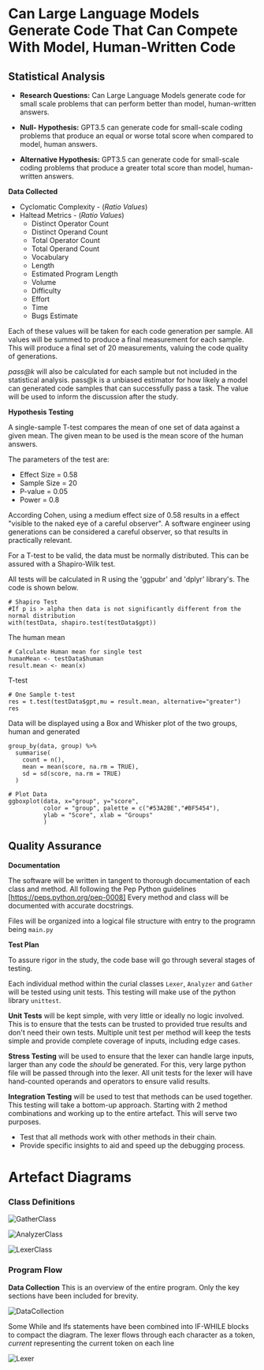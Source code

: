 # Can Large Language Models Generate Code That Can Compete With Model, Human-Written Code

## Statistical Analysis

- **Research Questions:** Can Large Language Models generate code for small scale problems that can perform better than model, human-written answers.

- **Null- Hypothesis:** GPT3.5 can generate code for small-scale coding problems that produce an equal or worse total score when compared to model, human answers.

- **Alternative Hypothesis:** GPT3.5 can generate code for small-scale coding problems that produce a greater total score than model, human-written answers.


**Data Collected** 
- Cyclomatic Complexity - (*Ratio Values*)
- Haltead Metrics - (*Ratio Values*)
  - Distinct Operator Count
  - Distinct Operand Count
  - Total Operator Count
  - Total Operand Count
  - Vocabulary
  - Length
  - Estimated Program Length
  - Volume
  - Difficulty
  - Effort
  - Time
  - Bugs Estimate

Each of these values will be taken for each code generation per sample. All values will be summed to produce a final measurement for each sample. This will produce a final set of 20 measurements, valuing the code quality of generations. 

*pass@k* will also be calculated for each sample but not included in the statistical analysis. pass@k is a unbiased estimator for how likely a model can generated code samples that can successfully pass a task. The value will be used to inform the discussion after the study.

**Hypothesis Testing**

A single-sample T-test compares the mean of one set of data against a given mean. The given mean to be used is the mean score of the human answers. 

The parameters of the test are:
- Effect Size = 0.58
- Sample Size = 20
- P-value = 0.05
- Power = 0.8
  
According Cohen,  using a medium effect size of 0.58 results in a effect "visible to the naked eye of a careful observer". A software engineer using generations can be considered a careful observer, so that results in practically relevant.

For a T-test to be valid, the data must be normally distributed. This can be assured with a Shapiro-Wilk test. 

All tests will be calculated in R using the 'ggpubr' and 'dplyr' library's. The code is shown below.

```
# Shapiro Test
#If p is > alpha then data is not significantly different from the normal distribution
with(testData, shapiro.test(testData$gpt))
```
The human mean

```
# Calculate Human mean for single test
humanMean <- testData$human
result.mean <- mean(x)
```

T-test

```
# One Sample t-test
res = t.test(testData$gpt,mu = result.mean, alternative="greater")
res
```

Data will be displayed using a Box and Whisker plot of the two groups, human and generated

```
group_by(data, group) %>%
  summarise(
    count = n(),
    mean = mean(score, na.rm = TRUE),
    sd = sd(score, na.rm = TRUE)
  )

# Plot Data
ggboxplot(data, x="group", y="score",
          color = "group", palette = c("#53A2BE","#BF5454"),
          ylab = "Score", xlab = "Groups"
          )
```

## Quality Assurance

**Documentation**

The software will be written in tangent to thorough documentation of each class and method. All following the Pep Python guidelines [https://peps.python.org/pep-0008]
Every method and class will be documented with accurate docstrings.

Files will be organized into a logical file structure with entry to the programn being ```main.py```

**Test Plan**

To assure rigor in the study, the code base will go through several stages of testing.

Each individual method within the curial classes ```Lexer```, ```Analyzer``` and ```Gather``` will be tested using unit tests. This testing will make use of the python library ```unittest```.

**Unit Tests** will be kept simple, with very little or ideally no logic involved. This is to ensure that the tests can be trusted to provided true results and don't need their own tests. Multiple unit test per method will keep the tests simple and provide complete coverage of inputs, including edge cases. 

**Stress Testing** will be used to ensure that the lexer can handle large inputs, larger than any code the *should* be generated. For this, very large python file will be passed through into the lexer. All unit tests for the lexer will have hand-counted operands and operators to ensure valid results.

**Integration Testing** will be used to test that methods can be used together. This testing will take a bottom-up approach. Starting with 2 method combinations and working up to the entire artefact. This will serve two purposes. 
- Test that all methods work with other methods in their chain.
- Provide specific insights to aid and speed up the debugging process.




# Artefact Diagrams
### Class Definitions 

![GatherClass](gatherClass.jpg)

![AnalyzerClass](analyzerClass.jpg)

![LexerClass](lexerClass.jpg)

### Program Flow

**Data Collection**
This is an overview of the entire program. Only the key sections have been included for brevity.

![DataCollection](dataCollectionUml.jpg)

Some While and Ifs statements have been combined into IF-WHILE blocks to compact the diagram. The lexer flows through each character as a token, *current* representing the current token on each line

![Lexer](lexerUml.png)

